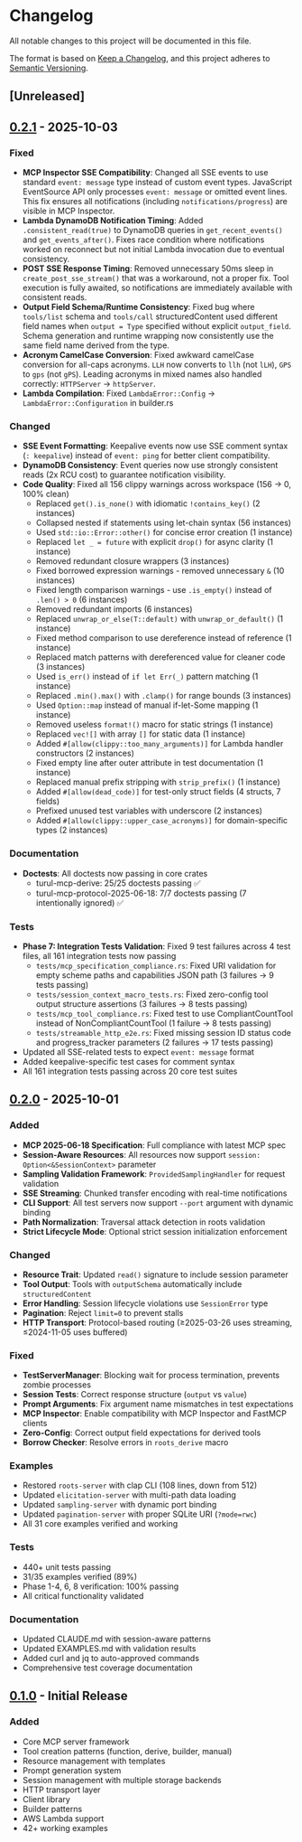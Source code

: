 # Changelog

All notable changes to this project will be documented in this file.

The format is based on [Keep a Changelog](https://keepachangelog.com/en/1.0.0/),
and this project adheres to [Semantic Versioning](https://semver.org/spec/v2.0.0.html).

## [Unreleased]

## [0.2.1] - 2025-10-03

### Fixed
- **MCP Inspector SSE Compatibility**: Changed all SSE events to use standard `event: message` type instead of custom event types. JavaScript EventSource API only processes `event: message` or omitted event lines. This fix ensures all notifications (including `notifications/progress`) are visible in MCP Inspector.
- **Lambda DynamoDB Notification Timing**: Added `.consistent_read(true)` to DynamoDB queries in `get_recent_events()` and `get_events_after()`. Fixes race condition where notifications worked on reconnect but not initial Lambda invocation due to eventual consistency.
- **POST SSE Response Timing**: Removed unnecessary 50ms sleep in `create_post_sse_stream()` that was a workaround, not a proper fix. Tool execution is fully awaited, so notifications are immediately available with consistent reads.
- **Output Field Schema/Runtime Consistency**: Fixed bug where `tools/list` schema and `tools/call` structuredContent used different field names when `output = Type` specified without explicit `output_field`. Schema generation and runtime wrapping now consistently use the same field name derived from the type.
- **Acronym CamelCase Conversion**: Fixed awkward camelCase conversion for all-caps acronyms. `LLH` now converts to `llh` (not `lLH`), `GPS` to `gps` (not `gPS`). Leading acronyms in mixed names also handled correctly: `HTTPServer` → `httpServer`.
- **Lambda Compilation**: Fixed `LambdaError::Config` → `LambdaError::Configuration` in builder.rs

### Changed
- **SSE Event Formatting**: Keepalive events now use SSE comment syntax (`: keepalive`) instead of `event: ping` for better client compatibility.
- **DynamoDB Consistency**: Event queries now use strongly consistent reads (2x RCU cost) to guarantee notification visibility.
- **Code Quality**: Fixed all 156 clippy warnings across workspace (156 → 0, 100% clean)
  - Replaced `get().is_none()` with idiomatic `!contains_key()` (2 instances)
  - Collapsed nested if statements using let-chain syntax (56 instances)
  - Used `std::io::Error::other()` for concise error creation (1 instance)
  - Replaced `let _ = future` with explicit `drop()` for async clarity (1 instance)
  - Removed redundant closure wrappers (3 instances)
  - Fixed borrowed expression warnings - removed unnecessary `&` (10 instances)
  - Fixed length comparison warnings - use `.is_empty()` instead of `.len() > 0` (6 instances)
  - Removed redundant imports (6 instances)
  - Replaced `unwrap_or_else(T::default)` with `unwrap_or_default()` (1 instance)
  - Fixed method comparison to use dereference instead of reference (1 instance)
  - Replaced match patterns with dereferenced value for cleaner code (3 instances)
  - Used `is_err()` instead of `if let Err(_)` pattern matching (1 instance)
  - Replaced `.min().max()` with `.clamp()` for range bounds (3 instances)
  - Used `Option::map` instead of manual if-let-Some mapping (1 instance)
  - Removed useless `format!()` macro for static strings (1 instance)
  - Replaced `vec![]` with array `[]` for static data (1 instance)
  - Added `#[allow(clippy::too_many_arguments)]` for Lambda handler constructors (2 instances)
  - Fixed empty line after outer attribute in test documentation (1 instance)
  - Replaced manual prefix stripping with `strip_prefix()` (1 instance)
  - Added `#[allow(dead_code)]` for test-only struct fields (4 structs, 7 fields)
  - Prefixed unused test variables with underscore (2 instances)
  - Added `#[allow(clippy::upper_case_acronyms)]` for domain-specific types (2 instances)

### Documentation
- **Doctests**: All doctests now passing in core crates
  - turul-mcp-derive: 25/25 doctests passing ✅
  - turul-mcp-protocol-2025-06-18: 7/7 doctests passing (7 intentionally ignored) ✅

### Tests
- **Phase 7: Integration Tests Validation**: Fixed 9 test failures across 4 test files, all 161 integration tests now passing
  - `tests/mcp_specification_compliance.rs`: Fixed URI validation for empty scheme paths and capabilities JSON path (3 failures → 9 tests passing)
  - `tests/session_context_macro_tests.rs`: Fixed zero-config tool output structure assertions (3 failures → 8 tests passing)
  - `tests/mcp_tool_compliance.rs`: Fixed test to use CompliantCountTool instead of NonCompliantCountTool (1 failure → 8 tests passing)
  - `tests/streamable_http_e2e.rs`: Fixed missing session ID status code and progress_tracker parameters (2 failures → 17 tests passing)
- Updated all SSE-related tests to expect `event: message` format
- Added keepalive-specific test cases for comment syntax
- All 161 integration tests passing across 20 core test suites

## [0.2.0] - 2025-10-01

### Added
- **MCP 2025-06-18 Specification**: Full compliance with latest MCP spec
- **Session-Aware Resources**: All resources now support `session: Option<&SessionContext>` parameter
- **Sampling Validation Framework**: `ProvidedSamplingHandler` for request validation
- **SSE Streaming**: Chunked transfer encoding with real-time notifications
- **CLI Support**: All test servers now support `--port` argument with dynamic binding
- **Path Normalization**: Traversal attack detection in roots validation
- **Strict Lifecycle Mode**: Optional strict session initialization enforcement

### Changed
- **Resource Trait**: Updated `read()` signature to include session parameter
- **Tool Output**: Tools with `outputSchema` automatically include `structuredContent`
- **Error Handling**: Session lifecycle violations use `SessionError` type
- **Pagination**: Reject `limit=0` to prevent stalls
- **HTTP Transport**: Protocol-based routing (≥2025-03-26 uses streaming, ≤2024-11-05 uses buffered)

### Fixed
- **TestServerManager**: Blocking wait for process termination, prevents zombie processes
- **Session Tests**: Correct response structure (`output` vs `value`)
- **Prompt Arguments**: Fix argument name mismatches in test expectations
- **MCP Inspector**: Enable compatibility with MCP Inspector and FastMCP clients
- **Zero-Config**: Correct output field expectations for derived tools
- **Borrow Checker**: Resolve errors in `roots_derive` macro

### Examples
- Restored `roots-server` with clap CLI (108 lines, down from 512)
- Updated `elicitation-server` with multi-path data loading
- Updated `sampling-server` with dynamic port binding
- Updated `pagination-server` with proper SQLite URI (`?mode=rwc`)
- All 31 core examples verified and working

### Tests
- 440+ unit tests passing
- 31/35 examples verified (89%)
- Phase 1-4, 6, 8 verification: 100% passing
- All critical functionality validated

### Documentation
- Updated CLAUDE.md with session-aware patterns
- Updated EXAMPLES.md with validation results
- Added curl and jq to auto-approved commands
- Comprehensive test coverage documentation

## [0.1.0] - Initial Release

### Added
- Core MCP server framework
- Tool creation patterns (function, derive, builder, manual)
- Resource management with templates
- Prompt generation system
- Session management with multiple storage backends
- HTTP transport layer
- Client library
- Builder patterns
- AWS Lambda support
- 42+ working examples

[0.2.1]: https://github.com/aussierobots/turul-mcp-framework/compare/v0.2.0...v0.2.1
[0.2.0]: https://github.com/aussierobots/turul-mcp-framework/compare/v0.1.0...v0.2.0
[0.1.0]: https://github.com/aussierobots/turul-mcp-framework/releases/tag/v0.1.0
